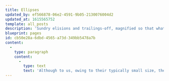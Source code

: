 ```yaml
---
title: Ellipses
updated_by: ef566878-06e2-4591-9b05-2130076004d2
updated_at: 1615565752
template: all_posts
description: 'Sundry elisions and trailings-off, magnified so that what was elided is visible. Ordered chronologically.'
blueprint: pages
id: cb50e28a-6dbd-4565-a73d-349bb5478a7b
content:
  -
    type: paragraph
    content:
      -
        type: text
        text: 'Although to us, owing to their typically small size, they all look the same, in reality it''s not so: every ellipsis is unique. The examples below have been magnified several hundred times, so that you can examine their diverse characteristics. You may browse by year, or just scroll down.'
---
```

